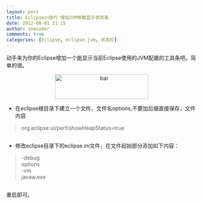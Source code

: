 ```yaml
---
layout: post
title: Eclipse小技巧 增加JVM参数显示状态条
date: 2012-08-01 21:15
author: onecoder
comments: true
categories: [Eclipse, eclipse.jvm, 状态栏]
---
```

<p>
	动手来为你的Eclipse增加一个能显示当前Eclipse使用的JVM配置的工具条吧。简单的很。</p>
<p style="text-align: center; ">
	<img alt="bar" src="http://onecoder.qiniudn.com/8wuliao/C9QumDdk/uVp7a.jpg" style="width: 247px; height: 66px; " /></p>
<ul>
	<li>
		在eclipse根目录下建立一个文件，文件名options,不要加后缀直接保存，文件内容</li>
</ul>
<blockquote>
	<p>
		org.eclipse.ui/perf/showHeapStatus=true</p>
</blockquote>
<p style="text-align: center; ">
	<img alt="" src="http://onecoder.qiniudn.com/8wuliao/C9Qun4SJ/ZlXDP.jpg" /></p>
<ul>
	<li>
		修改eclipse目录下的eclipse.ini文件，在文件起始部分添加如下内容：</li>
</ul>
<blockquote>
	<p>
		-debug&nbsp;<br />
		options&nbsp;<br />
		-vm&nbsp;<br />
		javaw.exe</p>
</blockquote>
<p style="text-align: center; ">
	<img alt="" src="http://onecoder.qiniudn.com/8wuliao/C9QumOB6/x4STk.jpg" /></p>
<p>
	重启即可。</p>

